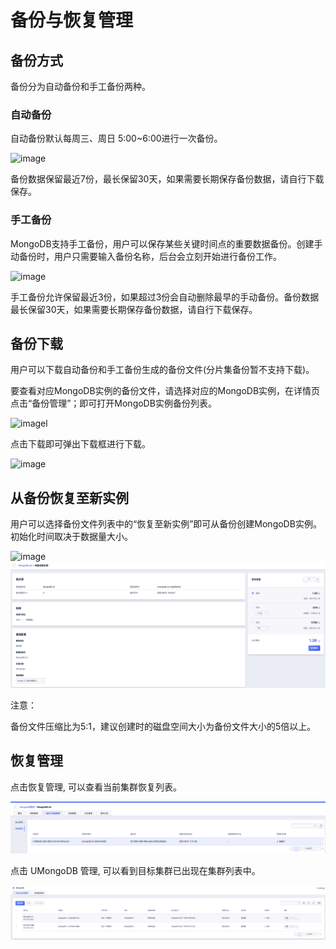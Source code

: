 

# 备份与恢复管理

## 备份方式

备份分为自动备份和手工备份两种。

### 自动备份

自动备份默认每周三、周日 5:00~6:00进行一次备份。

![image](/images/backup/mongodb_20220719_01.png)

备份数据保留最近7份，最长保留30天，如果需要长期保存备份数据，请自行下载保存。

### 手工备份

MongoDB支持手工备份，用户可以保存某些关键时间点的重要数据备份。创建手动备份时，用户只需要输入备份名称，后台会立刻开始进行备份工作。

![image](/images/backup/mongodb_20220719_06.png)

手工备份允许保留最近3份，如果超过3份会自动删除最早的手动备份。备份数据最长保留30天，如果需要长期保存备份数据，请自行下载保存。

## 备份下载

用户可以下载自动备份和手工备份生成的备份文件(分片集备份暂不支持下载)。

要查看对应MongoDB实例的备份文件，请选择对应的MongoDB实例，在详情页点击“备份管理”；即可打开MongoDB实例备份列表。

![imagel](/images/backup/mongodb_20220719_07.png)

点击下载即可弹出下载框进行下载。

![image](/images/backup/mongodb_20220719_08.png)

## 从备份恢复至新实例

用户可以选择备份文件列表中的“恢复至新实例”即可从备份创建MongoDB实例。初始化时间取决于数据量大小。

![image](/images/backup/mongodb_20220719_04.png)
![image](/images/backup/mongodb_20230801_01.png)

注意：

备份文件压缩比为5:1，建议创建时的磁盘空间大小为备份文件大小的5倍以上。

## 恢复管理

点击恢复管理, 可以查看当前集群恢复列表。

![image](/images/backup/mongodb_20230801_02.png)

点击 UMongoDB 管理, 可以看到目标集群已出现在集群列表中。

![image](/images/backup/mongodb_20230801_03.png)

